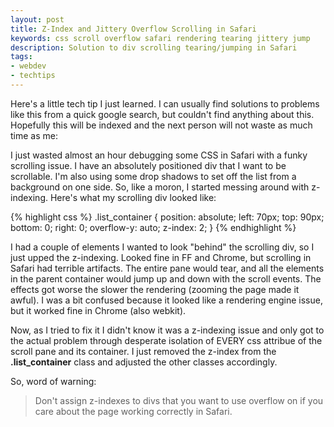 ```yaml
---
layout: post
title: Z-Index and Jittery Overflow Scrolling in Safari
keywords: css scroll overflow safari rendering tearing jittery jump
description: Solution to div scrolling tearing/jumping in Safari
tags: 
- webdev
- techtips
---
```


Here's a little tech tip I just learned.  I can usually find solutions to problems like this from a quick google search, but couldn't find anything about this.  Hopefully this will be indexed and the next person will not waste as much time as me:

I just wasted almost an hour debugging some CSS in Safari with a funky scrolling issue.  I have an absolutely positioned div that I want to be scrollable.  I'm also using some drop shadows to set off the list from a background on one side.  So, like a moron, I started messing around with z-indexing.  Here's what my scrolling div looked like:

{% highlight css %}
.list_container {
	position: absolute;
	left: 70px;
	top: 90px;
	bottom: 0;
	right: 0;
	overflow-y: auto;
	z-index: 2;
}
{% endhighlight %}

I had a couple of elements I wanted to look "behind" the scrolling div, so I just upped the z-indexing.  Looked fine in FF and Chrome, but scrolling in Safari had terrible artifacts.  The entire pane would tear, and all the elements in the parent container would jump up and down with the scroll events.  The effects got worse the slower the rendering (zooming the page made it awful).  I was a bit confused because it looked like a rendering engine issue, but it worked fine in Chrome (also webkit).

Now, as I tried to fix it I didn't know it was a z-indexing issue and only got to the actual problem through desperate isolation of EVERY css attribue of the scroll pane and its container.  I just removed the z-index from the **.list_container** class and adjusted the other classes accordingly.

So, word of warning: 
> Don't assign z-indexes to divs that you want to use overflow on if you care about the page working correctly in Safari.  